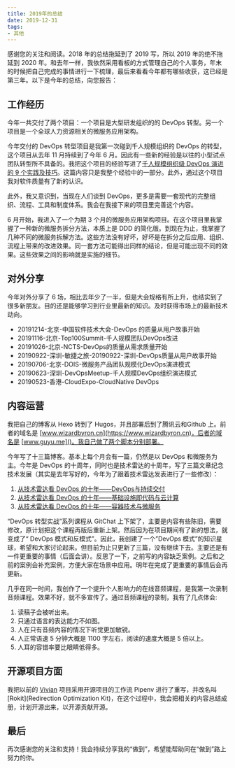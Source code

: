 ```yaml
---
title: 2019年的总结
date: 2019-12-31
tags:
- 其他
---
```


感谢您的关注和阅读。2018 年的总结拖延到了 2019 写，所以 2019 年的绝不拖延到 2020 年。和去年一样，我依然采用看板的方式管理自己的个人事务，年末的时候把自己完成的事情进行一下梳理，最后来看看今年都有哪些收获，这已经是第三年。以下是今年的总结，向您报告：

## 工作经历

今年一共交付了两个项目：一个项目是大型研发组织的的 DevOps 转型。另一个项目是一个全球人力资源相关的微服务应用架构。

今年交付的 DevOps 转型项目是我第一次碰到千人规模组织的 DevOps 的转型，这个项目从去年 11 月持续到了今年 6 月。因此有一些新的经验是以往的小型试点团队转型所不具备的。我把这个项目的经验写进了[千人规模组织级 DevOps 演进的 9 个实践及技巧](https://www.wizardbyron.cn/2019/2019-12-06-devops-tips-for-large-org/)。这篇内容只是我整个经验中的一部分。此外，通过这个项目我对软件质量有了新的认识。

此外，我又意识到，当现在人们谈到 DevOps，更多是需要一套现代的完整组织、流程、工具和制度体系。我会在我接下来的项目里完善这个内容。

6 月开始，我进入了一个为期 3 个月的微服务应用架构项目。在这个项目里我掌握了一种新的微服务拆分方法，本质上是 DDD 的简化版。到现在为止，我掌握了几种不同的微服务拆解方法。这些方法没有好坏，好坏是在拆分之后应用、组织、流程上带来的改进效果。同一套方法可能得出同样的结论，但是可能出现不同的效果。这些效果之间的影响就是实施的细节。

## 对外分享

今年对外分享了 6 场，相比去年少了一半，但是大会规格有所上升，也结实到了很多新朋友。目的还是能够学习到行业里最新的知识。及时获得市场上的最新技术动向。

* 20191214-北京-中国软件技术大会-DevOps 的质量从用户故事开始
* 20191116-北京-Top100Summit-千人规模团队DevOps改进
* 20191026-北京-NCTS-DevOps的质量从需求质量开始
* 20190922-深圳-敏捷之旅-20190922-深圳-DevOps质量从用户故事开始
* 20190706-北京-DOIS-微服务产品团队规模化DevOps演进模式
* 20190623-深圳-DevOpsMeetup-千人规模DevOps组织演进模式
* 20190523-香港-CloudExpo-CloudNative DevOps

## 内容运营

我把自己的博客从 Hexo 转到了 Hugos，并且部署后到了腾讯云和Github 上。前者的域名是 [www.wizardbyron.cn](https://www.wizardbyron.cn)，后者的域名是 [www.guyu.me]()。我自己做了两个脚本分别部署。

今年写了十三篇博客。基本上每个月会有一篇，仍然是以 DevOps 和微服务为主。今年是 DevOps 的十周年，同时也是技术雷达的十周年，写了三篇文章纪念技术发展（其实是去年写好的，今年为了跟着技术雷达发表进行了一些修改）：

1. [从技术雷达看 DevOps 的十年——DevOps与持续交付](https://www.wizardbyron.cn/2019/2019-04-16-devops-and-techradar-anniversary-devops-and-continous-delivery/)
2. [从技术雷达看 DevOps 的十年——基础设施即代码与云计算](https://www.wizardbyron.cn/2019/2019-05-21-devops-and-techradar-anniversary-infrastructure-as-code-and-cloud-computing/)
3. [从技术雷达看 DevOps 的十年——容器技术与微服务](https://www.wizardbyron.cn/2019/2019-07-21-devops-and-techradar-anniversary-docker-and-microservices/)

“DevOps 转型实战”系列课程从 GitChat 上下架了，主要是内容有些陈旧，需要修改，原计划把这个课程再版后重新上架。然后因为在项目期间有了新的想法，就变成了“ DevOps 模式和反模式”。因此，我创建了一个”DevOps 模式”的知识星球，希望和大家讨论起来。但目前为止只更新了三篇，没有继续下去。主要还是有一件更重要的事情（后面会讲）。反思了一下，之前写的内容缺乏案例。之后和之前的案例会补充案例，方便大家在场景中应用。明年在完成了更重要的事情后会再更新。

几乎在同一时间，我创作了一个提升个人影响力的在线音频课程，是我第一次录制音频课程。效果不好，就不多宣传了。通过音频课程的录制，我有了几点体会:

1. 读稿子会被听出来。
2. 只通过语言的表达能力不如图。
3. 人在只有音频内容的情况下听觉更加敏锐。
4. 人正常语速 5 分钟大概是 1100 字左右，阅读的速度大概是 5 倍以上。
5. 人耳的容错率要比眼睛低得多。

## 开源项目方面

我把以前的 [Vivian](https://www.github.com/wizardbyron/vivian) 项目采用开源项目的工作流 Pipenv 进行了重写，并改名叫 [Rokit](Redirection Optimization Kit)，在这个过程中，我会把相关的内容总结成册，计划开源出来，以开源贡献开源。

## 最后

再次感谢您的关注和支持！我会持续分享我的“做到”，希望能帮助同在“做到”路上努力的你。
